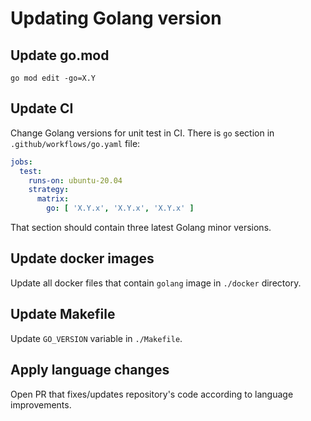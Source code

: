 # Updating Golang version

## Update go.mod

`go mod edit -go=X.Y`

## Update CI

Change Golang versions for unit test in CI.
There is `go` section in `.github/workflows/go.yaml` file:
```yaml
jobs:
  test:
    runs-on: ubuntu-20.04
    strategy:
      matrix:
        go: [ 'X.Y.x', 'X.Y.x', 'X.Y.x' ]
```

That section should contain three latest Golang minor versions.

## Update docker images

Update all docker files that contain `golang` image in `./docker`
directory.

## Update Makefile

Update `GO_VERSION` variable in `./Makefile`.

## Apply language changes

Open PR that fixes/updates repository's code according to 
language improvements.
